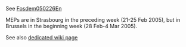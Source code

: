 See [Fosdem050226En](Fosdem050226En "wikilink")

MEPs are in Strasbourg in the preceding week (21-25 Feb 2005), but in
Brussels in the beginning week (28 Feb-4 Mar 2005).

See also [dedicated wiki
page](http://wiki.ael.be/index.php/Fosdem2005Ffii "wikilink")
